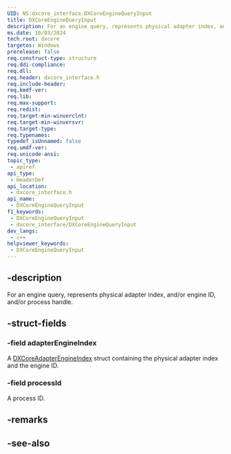 ```yaml
---
UID: NS:dxcore_interface.DXCoreEngineQueryInput
title: DXCoreEngineQueryInput
description: For an engine query, represents physical adapter index, and/or engine ID, and/or process handle.
ms.date: 10/03/2024
tech.root: dxcore
targetos: Windows
prerelease: false
req.construct-type: structure
req.ddi-compliance: 
req.dll: 
req.header: dxcore_interface.h
req.include-header: 
req.kmdf-ver: 
req.lib: 
req.max-support: 
req.redist: 
req.target-min-winverclnt: 
req.target-min-winversvr: 
req.target-type: 
req.typenames: 
typedef_isUnnamed: false
req.umdf-ver: 
req.unicode-ansi: 
topic_type:
 - apiref
api_type:
 - HeaderDef
api_location:
 - dxcore_interface.h
api_name:
 - DXCoreEngineQueryInput
f1_keywords:
 - DXCoreEngineQueryInput
 - dxcore_interface/DXCoreEngineQueryInput
dev_langs:
 - c++
helpviewer_keywords:
 - DXCoreEngineQueryInput
---
```


## -description

For an engine query, represents physical adapter index, and/or engine ID, and/or process handle.

## -struct-fields

### -field adapterEngineIndex

A [DXCoreAdapterEngineIndex](./ns-dxcore_interface-dxcoreadapterengineindex.md) struct containing the physical adapter index and the engine ID.

### -field processId

A process ID.

## -remarks

## -see-also
